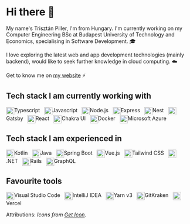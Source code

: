 # Hi there 👋

My name's Trisztán Piller, I'm from Hungary. I'm currently working on my Computer Engineering BSc at Budapest University of Technology and Economics, specialising in Software Development. 🎓

I love exploring the latest web and app development technologies (mainly backend), would like to seek further knowledge in cloud computing. ☁️

Get to know me on [my website](https://triszt4n.xyz/) ⚡


## Tech stack I am currently working with

<a href="https://www.typescriptlang.org/" target="_blank"><img src="https://github.com/get-icon/geticon/raw/master/icons/typescript-icon.svg"
      alt="Typescript" align=top width="22px" height="22px" /></a><span>Typescript&nbsp;&nbsp;</span>
<a href="https://www.javascript.com/" target="_blank"><img src="https://github.com/get-icon/geticon/raw/master/icons/javascript.svg"
      alt="Javascript" align=top width="22px" height="22px" /></a><span>Javascript&nbsp;&nbsp;</span>
<a href="https://nodejs.org/en/about/" target="_blank"><img src="https://github.com/get-icon/geticon/raw/master/icons/nodejs-icon.svg"
      alt="Node.js" align=top width="22px" height="22px" /></a><span>Node.js&nbsp;&nbsp;</span>
<a href="https://expressjs.com/" target="_blank"><img src="https://github.com/get-icon/geticon/raw/master/icons/express.svg"
      alt="Express" align=top width="22px" height="22px" /></a><span>Express&nbsp;&nbsp;</span>
<a href="https://nestjs.com/" target="_blank"><img src="https://github.com/get-icon/geticon/raw/master/icons/nestjs.svg"
      alt="Nest" align=top width="22px" height="22px" /></a><span>Nest&nbsp;&nbsp;</span>
<a href="https://www.gatsbyjs.com/" target="_blank"><img src="https://github.com/get-icon/geticon/raw/master/icons/gatsby.svg"
      alt="Gatsby" align=top width="22px" height="22px" /></a><span>Gatsby&nbsp;&nbsp;</span>
<a href="https://hu.reactjs.org/" target="_blank"><img src="https://github.com/get-icon/geticon/raw/master/icons/react.svg"
      alt="React" align=top width="22px" height="22px" /></a><span>React&nbsp;&nbsp;</span>
<a href="https://chakra-ui.com/" target="_blank"><img src="https://github.com/get-icon/geticon/raw/master/icons/chakra-icon.svg"
      alt="Chakra UI" align=top width="22px" height="22px" /></a><span>Chakra UI&nbsp;&nbsp;</span>
<a href="https://www.docker.com/" target="_blank"><img src="https://github.com/get-icon/geticon/raw/master/icons/docker-icon.svg"
      alt="Docker" align=top width="22px" height="22px" /></a><span>Docker&nbsp;&nbsp;</span>
<a href="https://azure.microsoft.com/hu-hu/overview/" target="_blank"><img src="https://github.com/get-icon/geticon/raw/master/icons/azure-icon.svg"
      alt="Microsoft Azure" align=top width="22px" height="22px" /></a><span>Microsoft Azure&nbsp;&nbsp;</span>


## Tech stack I am experienced in

<a href="https://kotlinlang.org/" target="_blank"><img src="https://github.com/get-icon/geticon/raw/master/icons/kotlin.svg"
      alt="Kotlin" align=top width="22px" height="22px" /></a><span>Kotlin&nbsp;&nbsp;</span>
<img src="https://github.com/get-icon/geticon/raw/master/icons/java.svg"
      alt="Java" align=top width="22px" height="22px" /><span>Java&nbsp;&nbsp;</span>
<a href="https://spring.io/projects/spring-boot" target="_blank"><img src="https://github.com/get-icon/geticon/raw/master/icons/spring.svg"
      alt="Spring Boot" align=top width="22px" height="22px" /></a><span>Spring Boot&nbsp;&nbsp;</span>
<a href="https://vuejs.org/" target="_blank"><img src="https://github.com/get-icon/geticon/raw/master/icons/vue.svg"
      alt="Vue.js" align=top width="22px" height="22px" /></a><span>Vue.js&nbsp;&nbsp;</span>
<a href="https://tailwindcss.com/" target="_blank"><img src="https://github.com/get-icon/geticon/raw/master/icons/tailwindcss-icon.svg"
      alt="Tailwind CSS" align=top width="22px" height="22px" /></a><span>Tailwind CSS&nbsp;&nbsp;</span>
<img src="https://github.com/get-icon/geticon/raw/master/icons/dotnet.svg"
      alt=".NET" align=top width="22px" height="22px" /><span>.NET&nbsp;&nbsp;</span>
<a href="https://rubyonrails.org/" target="_blank"><img src="https://github.com/get-icon/geticon/raw/master/icons/rails.svg"
      alt="Rails" align=top width="22px" height="22px" /></a><span>Rails&nbsp;&nbsp;</span>
<a href="https://graphql.org/" target="_blank"><img src="https://github.com/get-icon/geticon/raw/master/icons/graphql.svg"
      alt="GraphQL" align=top width="22px" height="22px" /></a><span>GraphQL&nbsp;&nbsp;</span>


## Favourite tools

<img src="https://github.com/get-icon/geticon/raw/master/icons/visual-studio-code.svg"
      alt="Visual Studio Code" align=top width="22px" height="22px" /><span>Visual Studio Code&nbsp;&nbsp;</span>
<img src="https://github.com/get-icon/geticon/raw/master/icons/intellij-idea.svg"
      alt="IntelliJ IDEA" align=top width="22px" height="22px" /><span>IntelliJ IDEA&nbsp;&nbsp;</span>
<img src="https://github.com/get-icon/geticon/raw/master/icons/yarn.svg"
      alt="Yarn v3" align=top width="22px" height="22px" /><span>Yarn v3&nbsp;&nbsp;</span>
<a href="https://www.gitkraken.com/" target="_blank"><img src="https://github.com/get-icon/geticon/raw/master/icons/gitkraken.svg"
      alt="GitKraken" align=top width="22px" height="22px" /></a><span>GitKraken&nbsp;&nbsp;</span>
<a href="https://vercel.com/" target="_blank"><img src="https://github.com/get-icon/geticon/raw/master/icons/vercel.svg"
      alt="Vercel" align=top width="22px" height="22px" /></a><span>Vercel&nbsp;&nbsp;</span>


Attributions: _Icons from [Get Icon](https://github.com/get-icon/geticon)_.
